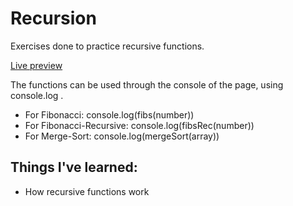 # Recursion
<p>Exercises done to practice recursive functions.</p>
<a href="https://g-alessandro.github.io/Recursion/" target="_blank">Live preview</a>
<p>The functions can be used through the console of the page, using console.log .</p>
<ul>
  <li>For Fibonacci: console.log(fibs(number))</li>
  <li>For Fibonacci-Recursive:  console.log(fibsRec(number))</li>
  <li>For Merge-Sort: console.log(mergeSort(array))</li>
</ul>

<h2>Things I've learned:</h2>

<ul>
  <li>How recursive functions work</li>
</ul>

